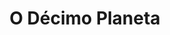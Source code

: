 ---
Numero: 45
title: O Décimo Planeta
Autor: C H Badet
Co-autor: 
Ano-de-Publicacao: 1958
Titulo-original: La Dixième Planète
Tradutor: Mário-Henrique Leiria
Co-tradutor: 
Ano-de-edicao: 1954
alias: C-H-Badet
Autor2-alias: 
Tradutor1-alias: Mario-Henrique-Leiria
Tradutor2-alias: 
Titulo-link: 45-O-Decimo-Planeta
Capa: Lima de Freitas
pags: 116
Capa-link: Lima-de-Freitas
---